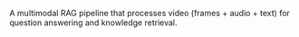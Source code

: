 A multimodal RAG pipeline that processes video (frames + audio + text) for question answering and knowledge retrieval.
